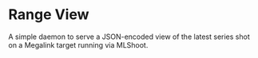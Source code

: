 # Range View

A simple daemon to serve a JSON-encoded view of the latest series shot on a
Megalink target running via MLShoot.
